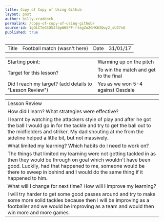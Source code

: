 ```yaml
---
title: Copy of Copy of Using Github
layout: post
author: billy.craddock
permalink: /copy-of-copy-of-using-github/
source-id: 1gOLCTeGSO5J4bpW6SPF-rtegZo2GHK6IQwy2_sU37xU
published: true
---
```

<table>
  <tr>
    <td>Title</td>
    <td>Football match (wasn't here)</td>
    <td>Date</td>
    <td>31/01/17</td>
  </tr>
</table>


<table>
  <tr>
    <td>Starting point:</td>
    <td>Warming up on the pitch</td>
  </tr>
  <tr>
    <td>Target for this lesson?</td>
    <td>To win the match and get to the final</td>
  </tr>
  <tr>
    <td>Did I reach my target? 
(add details to "Lesson Review")</td>
    <td> Yes as we won 5-4 against Oesdale</td>
  </tr>
</table>


<table>
  <tr>
    <td>Lesson Review</td>
  </tr>
  <tr>
    <td>How did I learn? What strategies were effective? </td>
  </tr>
  <tr>
    <td>I learnt by watching the attackers style of play and after he got the ball I would go in for the tackle and try to get the ball out to the midfielders and striker. My dad shouting at me from the sideline helped a little bit, but not massively. </td>
  </tr>
  <tr>
    <td>What limited my learning? Which habits do I need to work on? </td>
  </tr>
  <tr>
    <td>The things that limited my learning were not getting tackled in as then they would be through on goal which wouldn't have been good. Luckily, had that happened to me, someone would be there to sweep in behind and I would do the same thing if it happened to him. </td>
  </tr>
  <tr>
    <td>What will I change for next time? How will I improve my learning?</td>
  </tr>
  <tr>
    <td>I will try harder to get some good passes around and try to make some more solid tackles because then I will be improving as a footballer and we would be improving as a team and would then win more and more games. </td>
  </tr>
</table>


